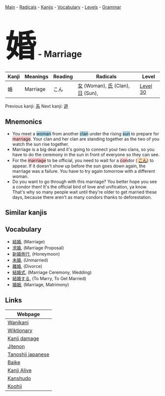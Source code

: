<style> bigfont {font-size: 100px}</style>
[Main](../index.md) -
[Radicals](../radicals.md) -
[Kanjis](../kanjis.md) -
[Vocabulary](../vocabulary.md) -
[Levels](../levels.md) -
[Grammar](../grammar.md)
# <bigfont> 婚</bigfont> - Marriage 

| Kanji | Meanings | Reading | Radicals | Level |
| --- | --- | --- | --- | --- |
| 婚 | Marriage | こん | [女](../radicals/女.md) (Woman), [氏](../radicals/氏.md) (Clan), [日](../radicals/日.md) (Sun),  | [Level 30](../levels/wk_level30.md) |

Previous kanji: [系](系.md) Next kanji: [遊](遊.md) 

## Mnemonics
 * You meet a <span style="background-color:#ADD8E6"> woman</span> from another <span style="background-color:#ADD8E6"> clan</span> under the rising <span style="background-color:#ADD8E6"> sun</span> to prepare for <span style="background-color:#ffcccb"> marriage</span>. Your clan and her clan are standing together as the two of you watch the sun rise together.
* Marriage is a big deal and it's going to connect your two clans, so you have to do the ceremony in the sun in front of everyone so they can see.
* For the <span style="background-color:#ffcccb"> marriage</span> to be official, you need to wait for a <span style="background-color:#ffcccb"> con</span>dor (<span style="background-color:#fed8b1"> [こん](https://jisho.org/search/こん)</span>) to appear. If it doesn't show up before the sun goes down again, the marriage was a failure. You have to try again tomorrow with a different woman.
* Do you want to go through with this marriage? You better hope you see a condor then! It's the official bird of love and unification, ya know. That's why so many people wait until they're older to get married these days, because there aren't as many condors thanks to deforestation.


## Similar kanjis
 


## Vocabulary
 * [結婚](../vocabulary/婚.md), (Marriage)
* [求婚](../vocabulary/婚.md), (Marriage Proposal)
* [新婚旅行](../vocabulary/婚.md), (Honeymoon)
* [未婚](../vocabulary/婚.md), (Unmarried)
* [離婚](../vocabulary/婚.md), (Divorce)
* [結婚式](../vocabulary/婚.md), (Marriage Ceremony, Wedding)
* [結婚する](../vocabulary/婚.md), (To Marry, To Get Married)
* [婚姻](../vocabulary/婚.md), (Marriage, Matrimony)



## Links 

| Webpage |
| --- |
| [Wanikani          ](https://www.wanikani.com/kanji/婚) |
| [Wiktionary        ](https://en.wiktionary.org/wiki/婚) |
| [Kanji damage      ](http://www.kanjidamage.com/kanji/search?utf8=✓&q=婚) |
| [Jitenon           ](https://jitenon.com/kanji/婚) |
| [Tanoshii japanese ](https://www.tanoshiijapanese.com/dictionary/kanji.cfm?k=婚) |
| [Baike             ](https://baike.baidu.com/item/婚) |
| [Kanji Alive       ](https://app.kanjialive.com/婚) |
| [Kanshudo          ](https://www.kanshudo.com/searchmn?q=婚) |
| [Koohii            ](https://kanji.koohii.com/study/kanji/婚) |
